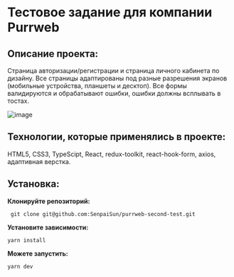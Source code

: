 # Тестовое задание для компании Purrweb
## Описание проекта:
Cтраница авторизации/регистрации и страница личного кабинета по дизайну.
Все страницы адаптированы под разные разрешения экранов (мобильные устройства, планшеты и десктоп).
Все формы валидируются и обрабатывают ошибки, ошибки должны всплывать в тостах.

![image](https://github.com/SenpaiSun/purrweb-test-second/assets/100027896/030a049a-338a-4ff1-bd9c-7bd15daf9784)

## Технологии, которые применялись в проекте:
HTML5, CSS3, TypeScipt, React, redux-toolkit, react-hook-form, axios, адаптивная верстка.

## Установка:

**Клонируйте репозиторий:**

` git clone git@github.com:SenpaiSun/purrweb-second-test.git`

**Установите зависимости:**

`yarn install`

**Можете запустить:**

`yarn dev`

